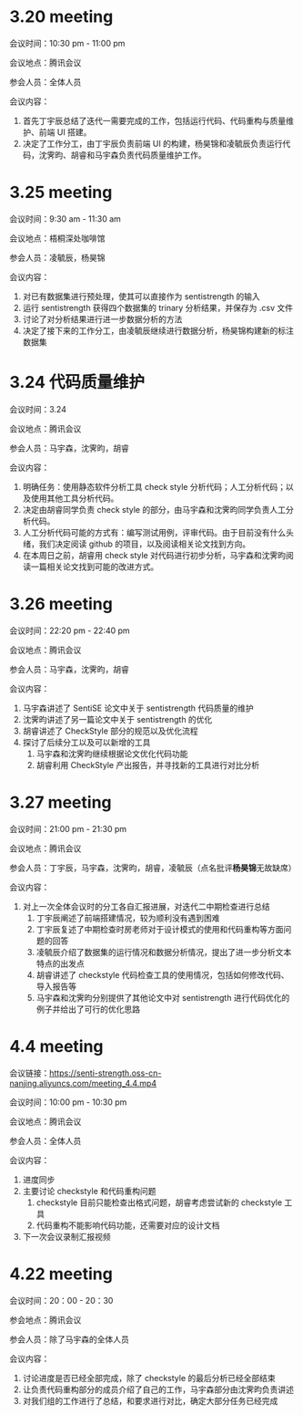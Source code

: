 # 3.20 meeting

会议时间：10:30 pm - 11:00 pm

会议地点：腾讯会议

参会人员：全体人员

会议内容：

1. 首先丁宇辰总结了迭代一需要完成的工作，包括运行代码、代码重构与质量维护、前端 UI 搭建。
2. 决定了工作分工，由丁宇辰负责前端 UI 的构建，杨昊锦和凌毓辰负责运行代码，沈霁昀、胡睿和马宇森负责代码质量维护工作。

# 3.25 meeting

会议时间：9:30 am - 11:30 am

会议地点：梧桐深处咖啡馆

参会人员：凌毓辰，杨昊锦

会议内容：

1. 对已有数据集进行预处理，使其可以直接作为 sentistrength 的输入
2. 运行 sentistrength 获得四个数据集的 trinary 分析结果，并保存为 .csv 文件
3. 讨论了对分析结果进行进一步数据分析的方法
4. 决定了接下来的工作分工，由凌毓辰继续进行数据分析，杨昊锦构建新的标注数据集

# 3.24 代码质量维护

会议时间：3.24

会议地点：腾讯会议

参会人员：马宇森，沈霁昀，胡睿

会议内容：

1. 明确任务：使用静态软件分析工具 check style 分析代码；人工分析代码；以及使用其他工具分析代码。
2. 决定由胡睿同学负责 check style 的部分，由马宇森和沈霁昀同学负责人工分析代码。
3. 人工分析代码可能的方式有：编写测试用例，评审代码。由于目前没有什么头绪，我们决定阅读 github 的项目，以及阅读相关论文找到方向。
4. 在本周日之前，胡睿用 check style 对代码进行初步分析，马宇森和沈霁昀阅读一篇相关论文找到可能的改进方式。

# 3.26 meeting

会议时间：22:20 pm - 22:40 pm

会议地点：腾讯会议 

参会人员：马宇森，沈霁昀，胡睿

会议内容：

1. 马宇森讲述了 SentiSE 论文中关于 sentistrength 代码质量的维护
2. 沈霁昀讲述了另一篇论文中关于 sentistrength 的优化
3. 胡睿讲述了 CheckStyle 部分的规范以及优化流程
4. 探讨了后续分工以及可以新增的工具
   1. 马宇森和沈霁昀继续根据论文优化代码功能
   2. 胡睿利用 CheckStyle 产出报告，并寻找新的工具进行对比分析

# 3.27 meeting

会议时间：21:00 pm - 21:30 pm

会议地点：腾讯会议

参会人员：丁宇辰，马宇森，沈霁昀，胡睿，凌毓辰（点名批评**杨昊锦**无故缺席）

会议内容：

1. 对上一次全体会议时的分工各自汇报进展，对迭代二中期检查进行总结
    1. 丁宇辰阐述了前端搭建情况，较为顺利没有遇到困难
    2. 丁宇辰复述了中期检查时房老师对于设计模式的使用和代码重构等方面问题的回答
    3. 凌毓辰介绍了数据集的运行情况和数据分析情况，提出了进一步分析文本特点的出发点
    4. 胡睿讲述了 checkstyle 代码检查工具的使用情况，包括如何修改代码、导入报告等
    5. 马宇森和沈霁昀分别提供了其他论文中对 sentistrength 进行代码优化的例子并给出了可行的优化思路

# 4.4 meeting

会议链接：https://senti-strength.oss-cn-nanjing.aliyuncs.com/meeting_4.4.mp4

会议时间：10:00 pm - 10:30 pm

会议地点：腾讯会议

参会人员：全体人员

会议内容：

1. 进度同步
2. 主要讨论 checkstyle 和代码重构问题
   1. checkstyle 目前只能检查出格式问题，胡睿考虑尝试新的 checkstyle 工具
   2. 代码重构不能影响代码功能，还需要对应的设计文档
3. 下一次会议录制汇报视频

# 4.22 meeting

会议时间：20：00 - 20：30

参会地点：腾讯会议

参会人员：除了马宇森的全体人员

会议内容：

1. 讨论进度是否已经全部完成，除了 checkstyle 的最后分析已经全部结束
2. 让负责代码重构部分的成员介绍了自己的工作，马宇森部分由沈霁昀负责讲述
3. 对我们组的工作进行了总结，和要求进行对比，确定大部分任务已经完成